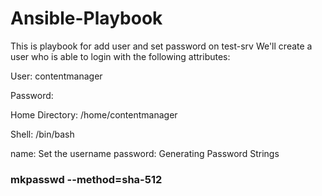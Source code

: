 # Ansible-Playbook
This is playbook for add user and set password on test-srv
We'll create a user who is able to login with the following attributes:

User: contentmanager

Password: 

Home Directory: /home/contentmanager

Shell: /bin/bash

name: Set the username
password: 
Generating Password Strings
### mkpasswd --method=sha-512
